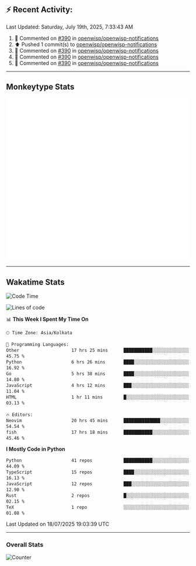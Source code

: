 ## :zap: Recent Activity:
<!--RECENT_ACTIVITY:last_update-->
Last Updated: Saturday, July 19th, 2025, 7:33:43 AM
<!--RECENT_ACTIVITY:last_update_end-->
<!--RECENT_ACTIVITY:start-->
1. 💬 Commented on [#390](https://github.com/openwisp/openwisp-notifications/pull/390#discussion_r2210489252) in [openwisp/openwisp-notifications](https://github.com/openwisp/openwisp-notifications)<br>
2. ⬆️ Pushed 1 commit(s) to [openwisp/openwisp-notifications](https://github.com/openwisp/openwisp-notifications)<br>
3. 💬 Commented on [#390](https://github.com/openwisp/openwisp-notifications/pull/390#discussion_r2210077111) in [openwisp/openwisp-notifications](https://github.com/openwisp/openwisp-notifications)<br>
4. 💬 Commented on [#390](https://github.com/openwisp/openwisp-notifications/pull/390#discussion_r2209615685) in [openwisp/openwisp-notifications](https://github.com/openwisp/openwisp-notifications)<br>
5. 💬 Commented on [#390](https://github.com/openwisp/openwisp-notifications/pull/390#discussion_r2209615535) in [openwisp/openwisp-notifications](https://github.com/openwisp/openwisp-notifications)<br>
<!--RECENT_ACTIVITY:end-->

---

## Monkeytype Stats
<a href="https://monkeytype.com/profile/dhanus">
  <img src="https://raw.githubusercontent.com/Dhanus3133/Dhanus3133/monkeytype/monkeytype-lb.svg" alt="Monkeytype Profile" />
</a>

---

## Wakatime Stats
<!--START_SECTION:waka-->
![Code Time](http://img.shields.io/badge/Code%20Time-2%2C846%20hrs%202%20mins-blue)

![Lines of code](https://img.shields.io/badge/From%20Hello%20World%20I%27ve%20Written-4.8%20million%20lines%20of%20code-blue)

📊 **This Week I Spent My Time On** 

```text
🕑︎ Time Zone: Asia/Kolkata

💬 Programming Languages: 
Other                    17 hrs 25 mins      ███████████░░░░░░░░░░░░░░   45.75 % 
Python                   6 hrs 26 mins       ████░░░░░░░░░░░░░░░░░░░░░   16.92 % 
Go                       5 hrs 38 mins       ████░░░░░░░░░░░░░░░░░░░░░   14.80 % 
JavaScript               4 hrs 12 mins       ███░░░░░░░░░░░░░░░░░░░░░░   11.04 % 
HTML                     1 hr 11 mins        █░░░░░░░░░░░░░░░░░░░░░░░░   03.13 % 

🔥 Editors: 
Neovim                   20 hrs 45 mins      ██████████████░░░░░░░░░░░   54.54 % 
fish                     17 hrs 18 mins      ███████████░░░░░░░░░░░░░░   45.46 % 
```

**I Mostly Code in Python** 

```text
Python                   41 repos            ███████████░░░░░░░░░░░░░░   44.09 % 
TypeScript               15 repos            ████░░░░░░░░░░░░░░░░░░░░░   16.13 % 
JavaScript               12 repos            ███░░░░░░░░░░░░░░░░░░░░░░   12.90 % 
Rust                     2 repos             █░░░░░░░░░░░░░░░░░░░░░░░░   02.15 % 
TeX                      1 repo              ░░░░░░░░░░░░░░░░░░░░░░░░░   01.08 % 
```




 Last Updated on 18/07/2025 19:03:39 UTC
<!--END_SECTION:waka-->
---

### Overall Stats

<img src="https://moe-counter.glitch.me/get/@Dhanus3133?theme=asoul" alt="Counter" />
